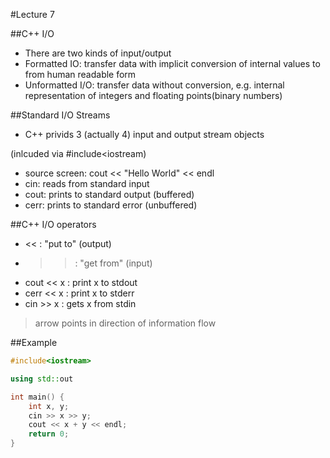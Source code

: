 #Lecture 7  

##C++ I/O  
- There are two kinds of input/output
- Formatted IO: transfer data with implicit conversion of internal 
values to from human readable form
- Unformatted I/O: transfer data without conversion, e.g. internal representation
of integers and floating points(binary numbers)  

##Standard I/O Streams
- C++ privids 3 (actually 4) input and output stream objects

(inlcuded via #include<iostream)  

- source screen: cout << "Hello World" << endl
- cin: reads from standard input
- cout: prints to standard output (buffered)
- cerr: prints to standard error (unbuffered)

##C++ I/O operators  
- << : "put to" (output)
- >> : "get from" (input)
- cout << x : print x to stdout
- cerr << x : print x to stderr
- cin >> x : gets x from stdin  
>arrow points in direction of information flow

##Example  
```C++
#include<iostream>

using std::out 

int main() {
	int x, y;
	cin >> x >> y;
	cout << x + y << endl;
	return 0;
}
```


